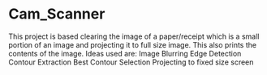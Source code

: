 # Cam_Scanner
This project is based clearing the image of a paper/receipt which is a small portion of an image and projecting it to full size image.
This also prints the contents of the image.
Ideas used are:
Image Blurring
Edge Detection
Contour Extraction
Best Contour Selection
Projecting to fixed size screen
